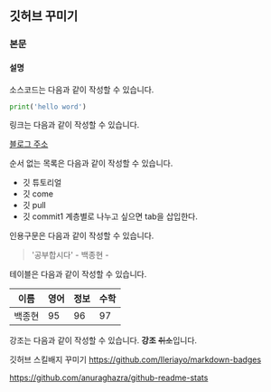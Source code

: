 ## 깃허브 꾸미기
### 본문
#### 설명

소스코드는 다음과 같이 작성할 수 있습니다.

```python
print('hello word')
```

링크는 다음과 같이 작성할 수 있습니다.

[블로그 주소](https://blog.naver.com/whdgus928)

 순서 없는 목록은 다음과 같이 작성할 수 있습니다.
* 깃 튜토리얼
 * 깃 come
  * 깃 pull
   * 깃 commit1
 계층별로 나누고 싶으면 tab을 삽입한다.




   
   인용구문은 다음과 같이 작성할 수 있습니다.
   > '공부합시다' - 백종현 -
   
   테이블은 다음과 같이 작성할 수 있습니다.
   
   이름|영어|정보|수학
   ---|---|---|---|
   백종현|95|96|97|
   
   
   강조는 다음과 같이 작성할 수 있습니다.
   **강조** ~~취소~~입니다.




깃허브 스킬배지 꾸미기
https://github.com/Ileriayo/markdown-badges


https://github.com/anuraghazra/github-readme-stats
